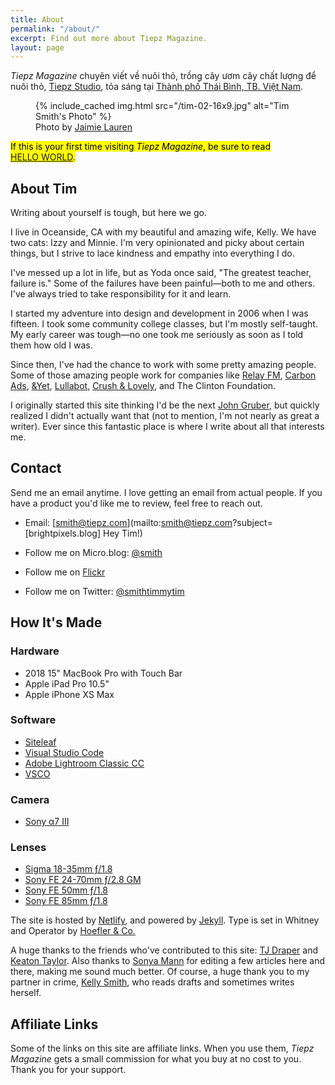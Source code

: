 ```yaml
---
title: About
permalink: "/about/"
excerpt: Find out more about Tiepz Magazine.
layout: page
---
```


_Tiepz Magazine_ chuyên viết về nuôi thỏ, trồng cây ươm cây chất lượng để nuôi thỏ, [Tiepz Studio](http://tiepz.com), tỏa sáng tại [Thành phố Thái Bình, TB. Việt Nam](https://tiepz.com).

<figure class="extendout">
  {% include_cached img.html src="/tim-02-16x9.jpg" alt="Tim Smith's Photo" %}
  <figcaption>Photo by <a href="https://www.jaimielaurenphoto.com/">Jaimie Lauren</a></figcaption>
</figure>

<mark markdown="span">If this is your first time visiting *Tiepz Magazine*, be sure to read [HELLO&nbsp;WORLD](/hello/).</mark>

## About Tim

Writing about yourself is tough, but here we go.

I live in Oceanside, CA with my beautiful and amazing wife, Kelly. We have two cats: Izzy and Minnie. I'm very opinionated and picky about certain things, but I strive to lace kindness and empathy into everything I do.

I've messed up a lot in life, but as Yoda once said, "The greatest teacher, failure is." Some of the failures have been painful—both to me and others. I've always tried to take responsibility for it and learn.

I started my adventure into design and development in 2006 when I was fifteen. I took some community college classes, but I'm mostly self-taught. My early career was tough—no one took me seriously as soon as I told them how old I was.

Since then, I've had the chance to work with some pretty amazing people. Some of those amazing people work for companies like [Relay FM](https://www.relay.fm/), [Carbon Ads](https://carbonads.net/), [&Yet](https://andyet.com/), [Lullabot](https://www.lullabot.com/), [Crush & Lovely](http://crushlovely.com/), and The Clinton Foundation.

I originally started this site thinking I'd be the next [John Gruber](https://en.wikipedia.org/wiki/John_Gruber), but quickly realized I didn't actually want that (not to mention, I'm not nearly as great a writer). Ever since this fantastic place is where I write about all that interests me.

## Contact

Send me an email anytime. I love getting an email from actual people. If you have a product you'd like me to review, feel free to reach out.

- Email: [smith@tiepz.com](mailto:smith@tiepz.com?subject=[brightpixels.blog] Hey Tim!)

- Follow me on Micro.blog: [@smith](https://micro.blog/smith)
- Follow me on [Flickr](https://www.flickr.com/photos/smithtimmytim/)
- Follow me on Twitter: [@smithtimmytim](https://twitter.com/smithtimmytim)

## How It's Made

### Hardware

- 2018 15" MacBook Pro with Touch Bar
- Apple iPad Pro 10.5"
- Apple iPhone XS Max

### Software

- [Siteleaf](https://www.siteleaf.com/)
- [Visual Studio Code](https://code.visualstudio.com/)
- [Adobe Lightroom Classic CC](https://www.adobe.com/products/photoshop-lightroom-classic.html)
- [VSCO](https://itunes.apple.com/app/vsco-cam/id588013838?ls=1&mt=8)

### Camera

- [Sony α7 III](https://amzn.to/2QSa7GG)

### Lenses

- [Sigma 18-35mm ƒ/1.8](http://amzn.to/2DlWGYu)
- [Sony FE 24-70mm ƒ/2.8 GM](https://amzn.to/2xBLPZy)
- [Sony FE 50mm ƒ/1.8](https://amzn.to/2NCmYyP)
- [Sony FE 85mm ƒ/1.8](https://amzn.to/2I9zNLf)

The site is hosted by [Netlify](https://www.netlify.com/), and powered by [Jekyll](http://jekyllrb.com). Type is set in Whitney and Operator by [Hoefler & Co.](https://www.typography.com/)

A huge thanks to the friends who've contributed to this site: [TJ Draper](/authors/tjdraper) and [Keaton Taylor](/authors/keatontaylor). Also thanks to [Sonya Mann](https://twitter.com/sonyaellenmann) for editing a few articles here and there, making me sound much better. Of course, a huge thank you to my partner in crime, [Kelly Smith](/authors/kellysmith), who reads drafts and sometimes writes herself.

## Affiliate Links

Some of the links on this site are affiliate links. When you use them, _Tiepz Magazine_ gets a small commission for what you buy at no cost to you. Thank you for your support.
